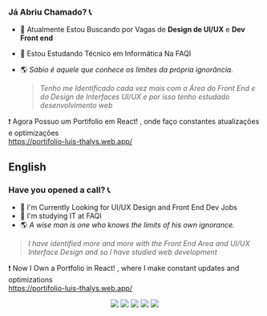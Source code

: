 ### Já Abriu Chamado? 📞
  
- 🏢 Atualmente Estou Buscando por Vagas de **Design de UI/UX** e **Dev Front end**
- 📒 Estou Estudando Técnico em Informática Na FAQI
- 🌎 _Sábio é aquele que conhece os limites da própria ignorância._

  > _Tenho me Identificado cada vez mais com a Área do Front End e do Design de Interfaces UI/UX e por isso tenho estudado desenvolvimento web_
  
 ❗ Agora Possuo um Portifolio em React! , onde faço constantes atualizações e optimizações <br/>
https://portifolio-luis-thalys.web.app/


## English 
### Have you opened a call? 📞

- 🏢 I'm Currently Looking for UI/UX Design and Front End Dev Jobs
- 📒 I'm studying IT at FAQI
- 🌎 _A wise man is one who knows the limits of his own ignorance._

> _I have identified more and more with the Front End Area and UI/UX Interface Design and so I have studied web development_

❗ Now I Own a Portfolio in React! , where I make constant updates and optimizations <br/>
  https://portifolio-luis-thalys.web.app/  

<div align="center">
 <a href="https://www.instagram.com/luiss_xavierr/" target="_blank"><img src="https://img.shields.io/badge/-Instagram-%23E4405F?style=for-the-badge&logo=instagram&logoColor=white" target="_blank"></a>
 	<a href="https://www.twitch.tv/o_thalys" target="_blank"><img src="https://img.shields.io/badge/Twitch-9146FF?style=for-the-badge&logo=twitch&logoColor=white" target="_blank"></a>
  <a href = "mailto:luisthalys@gmail.com"><img src="https://img.shields.io/badge/-Gmail-%23333?style=for-the-badge&logo=gmail&logoColor=white" target="_blank"></a>
  <a href="https://www.linkedin.com/in/luis-rodrigues202/" target="_blank"><img src="https://img.shields.io/badge/-LinkedIn-%230077B5?style=for-the-badge&logo=linkedin&logoColor=white" target="_blank"></a> 
  <a href="https://discord.com/channels/Thalys93#2555" target="_blank"><img src="https://img.shields.io/badge/-discord-%230067C5?style=for-the-badge&logo=discord&logoColor=white" target="_blank"></a>

 </div> 
